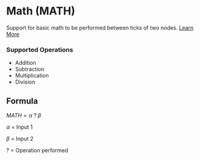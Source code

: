 # Math (MATH)

Support for basic math to be performed between ticks of two nodes. [Learn More](https://en.wikipedia.org/wiki/Partial_differential_equation)

### Supported Operations

* Addition
* Subtraction
* Multiplication
* Division

## Formula

$MATH = \alpha \ ? \ \beta$

$\alpha$ = Input 1

$\beta$ = Input 2

$?$ = Operation performed